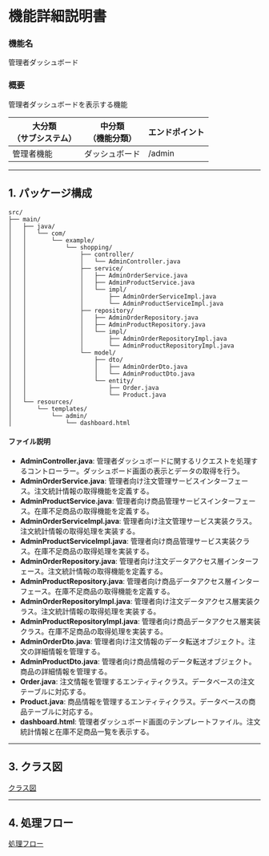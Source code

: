 # 機能詳細説明書
### 機能名
管理者ダッシュボード

### 概要
管理者ダッシュボードを表示する機能

|大分類<br>（サブシステム）|中分類<br>（機能分類）|エンドポイント|
|----|----|----|
|管理者機能|ダッシュボード|/admin|

---

## 1. パッケージ構成
```
src/
├── main/
│   ├── java/
│   │   └── com/
│   │       └── example/
│   │           └── shopping/
│   │               ├── controller/
│   │               │   └── AdminController.java
│   │               ├── service/
│   │               │   ├── AdminOrderService.java
│   │               │   ├── AdminProductService.java
│   │               │   └── impl/
│   │               │       ├── AdminOrderServiceImpl.java
│   │               │       └── AdminProductServiceImpl.java
│   │               ├── repository/
│   │               │   ├── AdminOrderRepository.java
│   │               │   ├── AdminProductRepository.java
│   │               │   └── impl/
│   │               │       ├── AdminOrderRepositoryImpl.java
│   │               │       └── AdminProductRepositoryImpl.java
│   │               └── model/
│   │                   ├── dto/
│   │                   │   ├── AdminOrderDto.java
│   │                   │   └── AdminProductDto.java
│   │                   └── entity/
│   │                       ├── Order.java
│   │                       └── Product.java
│   └── resources/
│       └── templates/
│           └── admin/
│               └── dashboard.html
```

#### ファイル説明
- **AdminController.java**: 管理者ダッシュボードに関するリクエストを処理するコントローラー。ダッシュボード画面の表示とデータの取得を行う。
- **AdminOrderService.java**: 管理者向け注文管理サービスインターフェース。注文統計情報の取得機能を定義する。
- **AdminProductService.java**: 管理者向け商品管理サービスインターフェース。在庫不足商品の取得機能を定義する。
- **AdminOrderServiceImpl.java**: 管理者向け注文管理サービス実装クラス。注文統計情報の取得処理を実装する。
- **AdminProductServiceImpl.java**: 管理者向け商品管理サービス実装クラス。在庫不足商品の取得処理を実装する。
- **AdminOrderRepository.java**: 管理者向け注文データアクセス層インターフェース。注文統計情報の取得機能を定義する。
- **AdminProductRepository.java**: 管理者向け商品データアクセス層インターフェース。在庫不足商品の取得機能を定義する。
- **AdminOrderRepositoryImpl.java**: 管理者向け注文データアクセス層実装クラス。注文統計情報の取得処理を実装する。
- **AdminProductRepositoryImpl.java**: 管理者向け商品データアクセス層実装クラス。在庫不足商品の取得処理を実装する。
- **AdminOrderDto.java**: 管理者向け注文情報のデータ転送オブジェクト。注文の詳細情報を管理する。
- **AdminProductDto.java**: 管理者向け商品情報のデータ転送オブジェクト。商品の詳細情報を管理する。
- **Order.java**: 注文情報を管理するエンティティクラス。データベースの注文テーブルに対応する。
- **Product.java**: 商品情報を管理するエンティティクラス。データベースの商品テーブルに対応する。
- **dashboard.html**: 管理者ダッシュボード画面のテンプレートファイル。注文統計情報と在庫不足商品一覧を表示する。

---

## 3. クラス図
[クラス図](class/cl-dashboard.md)

---

## 4. 処理フロー
[処理フロー](sequence/sq-dashboard.md) 